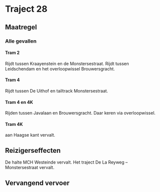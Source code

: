 # Traject 28
## Maatregel
### Alle gevallen

#### Tram 2
Rijdt tussen Kraayenstein en de Monstersestraat.
Rijdt tussen Leidschendam en het overloopwissel Brouwersgracht.

#### Tram 4
Rijdt tussen De Uithof en tailtrack Monstersestraat.

#### Tram 4 en 4K
Rijden tussen Javalaan en Brouwersgracht. Daar keren via overloopwissel.

#### Tram 4K
aan Haagse kant vervalt.

## Reizigerseffecten
De halte MCH Westeinde vervalt.
Het traject De La Reyweg – Monstersestraat vervalt.


## Vervangend vervoer
